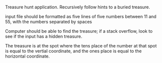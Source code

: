 Treasure hunt application. Recursively follow hints to a buried treasure.

input file should be formatted as five lines of five numbers between 11 and 55, with the numbers separated by spaces

Computer should be able to find the treasure; if a stack overflow, look to see if the input has a hidden treasure.

The treasure is at the spot where the tens place of the number at that spot is equal to the vertial coordinate, and the ones place is equal to the horizontal coordinate.
